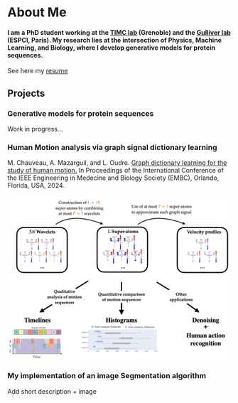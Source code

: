 # About Me

#### I am a PhD student working at the [TIMC lab](https://tree-timc.github.io/) (Grenoble) and the [Gulliver lab](https://www.gulliver.espci.fr/?-home-) (ESPCI, Paris). My research lies at the intersection of Physics, Machine Learning, and Biology, where I develop generative models for protein sequences.

See here my [resume](assets/pdf/CV_CHAUVEAU_website.pdf)

## Projects
### Generative models for protein sequences

Work in progress...

### Human Motion analysis via graph signal dictionary learning
M. Chauveau, A. Mazarguil, and L. Oudre. [Graph dictionary learning for the study of human motion.](assets/pdf/EMBC2024_ext.pdf) In Proceedings of the International Conference of the IEEE Engineering in Medecine and Biology Society (EMBC), Orlando, Florida, USA, 2024.

[![Human motion analysis](/assets/img/Human_motion_analysis_VisualAbstract.png)](/assets/img/Human_motion_analysis_VisualAbstract.png)

### My implementation of an image Segmentation algorithm

Add short description + image 
